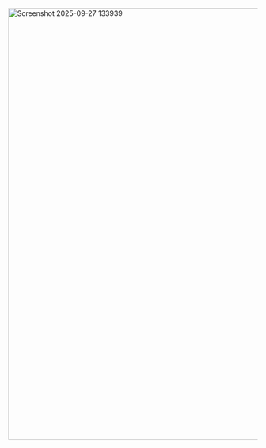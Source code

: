 <img width="1832" height="873" alt="Screenshot 2025-09-27 133939" src="https://github.com/user-attachments/assets/94ae1362-84e7-4416-898e-d3b9b246e988" />

